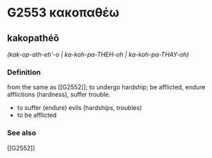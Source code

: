 # G2553 κακοπαθέω

## kakopathéō

_(kak-op-ath-eh'-o | ka-koh-pa-THEH-oh | ka-koh-pa-THAY-oh)_

### Definition

from the same as [[G2552]]; to undergo hardship; be afflicted, endure afflictions (hardness), suffer trouble.

- to suffer (endure) evils (hardships, troubles)
- to be afflicted

### See also

[[G2552]]

